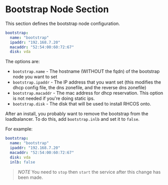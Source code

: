 # Bootstrap Node Section

This section defines the bootstrap node configuration.

```yaml
bootstrap:
  name: "bootstrap"
  ipaddr: "192.168.7.20"
  macaddr: "52:54:00:60:72:67"
  disk: vda
```

The options are:

* `bootstrap.name` - The hostname (WITHOUT the fqdn) of the bootstrap node you want to set
* `bootstrap.ipaddr` - The IP address that you want set (this modifies the dhcp config file, the dns zonefile, and the reverse dns zonefile)
* `bootstrap.macaddr` - The mac address for dhcp reservation. This option is not needed if you're doing static ips.
* `bootstrap.disk` - The disk that will be used to install RHCOS onto.

After an install, you probably want to remove the bootstrap from the
loadbalancer. To do this, add `bootstrap.inlb` and set it to `false`.

For example:

```yaml
bootstrap:
  name: "bootstrap"
  ipaddr: "192.168.7.20"
  macaddr: "52:54:00:60:72:67"
  disk: vda
  inlb: false
```

> *NOTE* You need to `stop` then `start` the service after this change
> has been made.
